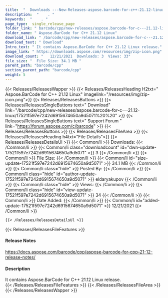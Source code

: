 ```yaml
---
title:  "  Downloads ---New-Releases-aspose.barcode-for-c++-21.12-linux . " 
description:  "    . " 
keywords:  "    . " 
page_type:  single_release_page
folder_link: " barcode/cpp/new-releases/aspose.barcode-for-c---21.12-linux/"
folder_name: " Aspose.BarCode for C++ 21.12 Linux"
download_link: " /barcode/cpp/new-releases/aspose.barcode-for-c---21.12-linux/17521f597e7242d6915674650a9d5071"
download_text: " Download"
Intro_text: " It contains Aspose.BarCode for C++ 21.12 Linux release."
image_link: " https://downloads.aspose.com/resources/img/zip-icon.png"
download_count: "   12/21/2021  Downloads: 3  Views: 33"
file_size: "  File Size: 34.1 MB "
parent_path: "barcode/cpp"
section_parent_path: "barcode/cpp"
weight: 5 
---
```


{{< Releases/ReleasesWapper >}}
  {{< Releases/ReleasesHeading H2txt=" Aspose.BarCode for C++ 21.12 Linux" imagelink="/resources/img/zip-icon.png">}}
  {{< Releases/ReleasesButtons >}}
    {{< Releases/ReleasesSingleButtons text=" Download" link="/barcode/cpp/new-releases/aspose.barcode-for-c---21.12-linux/17521f597e7242d6915674650a9d5071%20%20" >}}
    {{< Releases/ReleasesSingleButtons text=" Support Forum " link="https://forum.aspose.com/c/barcode" >}}
  {{< Releases/ReleasesButtons >}}
  {{< Releases/ReleasesFileArea >}}
    {{< Releases/ReleasesHeading h4txt="File Details">}}
    {{< Releases/ReleasesDetailsUl >}}
            {{< Common/li  >}} Downloads: {{< /Common/li >}} 
      {{< Common/li class="downloadcount" id="dwn-update-17521f597e7242d6915674650a9d5071" >}} 3 {{< /Common/li >}} 
      {{< Common/li  >}} File Size: {{< /Common/li >}} 
      {{< Common/li id="size-update-17521f597e7242d6915674650a9d5071" >}} 34.1 MB {{< /Common/li >}} 
      {{< Common/li  class="hide" >}} Posted By: {{< /Common/li >}} 
      {{< Common/li class="hide" id="author-update-17521f597e7242d6915674650a9d5071" >}} eldaryakupov {{< /Common/li >}} 
      {{< Common/li class="hide"  >}} Views: {{< /Common/li >}} 
      {{< Common/li class="hide" id="view-update-17521f597e7242d6915674650a9d5071" >}} 34 {{< /Common/li >}} 
      {{< Common/li  >}} Date Added: {{< /Common/li >}} 
      {{< Common/li id="added-update-17521f597e7242d6915674650a9d5071" >}} 12/21/2021 {{< /Common/li >}} 

    {{< /Releases/ReleasesDetailsUl >}}

  {{< Releases/ReleasesFileFeatures >}}
      <h4>Release Notes</h4><div><a href="https://docs.aspose.com/barcode/cpp/aspose-barcode-for-cpp-21-12-release-notes/">https://docs.aspose.com/barcode/cpp/aspose-barcode-for-cpp-21-12-release-notes/</a></div><h4>Description</h4><div class="HTMLDescription">It contains Aspose.BarCode for C++ 21.12 Linux release.</div>
  {{< /Releases/ReleasesFileFeatures >}}
 {{< /Releases/ReleasesFileArea >}}
{{< /Releases/ReleasesWapper >}}


